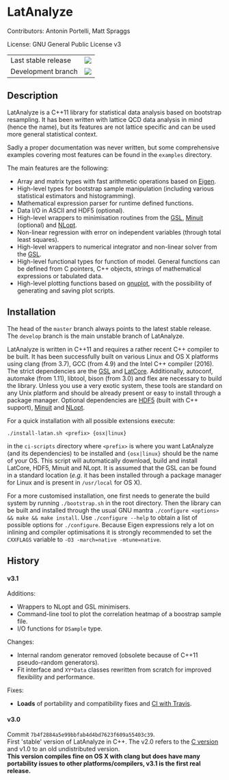 # LatAnalyze 
Contributors: Antonin Portelli, Matt Spraggs

License: GNU General Public License v3

<table>
<tr>
    <td>Last stable release</td>
    <td><a href="https://travis-ci.org/aportelli/LatAnalyze">
    <img src="https://travis-ci.org/aportelli/LatAnalyze.svg?branch=master"></a>
    </td>
</tr>
<tr>
    <td>Development branch</td>
    <td><a href="https://travis-ci.org/aportelli/LatAnalyze">
    <img src="https://travis-ci.org/aportelli/LatAnalyze.svg?branch=develop"></a>
    </td>
</tr>
</table>

## Description
LatAnalyze is a C++11 library for statistical data analysis based on bootstrap
resampling. It has been written with lattice QCD data analysis in mind (hence
the name), but its features are not lattice specific and can be used more general statistical context.

Sadly a proper documentation was never written, but some comprehensive examples covering most features can be found in the `examples` directory.

The main features are the following:

* Array and matrix types with fast arithmetic operations based on [Eigen](http://eigen.tuxfamily.org).
* High-level types for bootstrap sample manipulation (including various statistical estimators and histogramming).
* Mathematical expression parser for runtime defined functions.
* Data I/O in ASCII and HDF5 (optional).
* High-level wrappers to minimisation routines from the [GSL](http://www.gnu.org/software/gsl/), [Minuit](http://seal.web.cern.ch/seal/snapshot/work-packages/mathlibs/minuit/) (optional) and [NLopt](http://ab-initio.mit.edu/wiki/index.php/NLopt).
* Non-linear regression with error on independent variables (through total least squares).
* High-level wrappers to numerical integrator and non-linear solver from the [GSL](http://www.gnu.org/software/gsl/).
* High-level functional types for function of model. General functions can be defined from C pointers, C++ objects, strings of mathematical expressions or tabulated data.
* High-level plotting functions based on [gnuplot](http://www.gnuplot.info), with the possibility of generating and saving plot scripts.

## Installation
The head of the `master` branch always points to the latest stable release. The `develop` branch is the main unstable branch of LatAnalyze.

LatAnalyze is written in C++11 and requires a rather recent C++ compiler to be built. It has been successfully built on various Linux and OS X platforms using clang (from 3.7), GCC (from 4.9) and the Intel C++ compiler (2016).
The strict dependencies are the [GSL](http://www.gnu.org/software/gsl/) and [LatCore](https://github.com/aportelli/LatCore).
Additionally, autoconf, automake (from 1.11), libtool, bison (from 3.0) and flex are necessary to build the library. Unless you use a very exotic system, these tools are standard on any Unix platform and should be already present or easy to install through a package manager.
Optional dependencies are [HDF5](https://www.hdfgroup.org/HDF5/) (built with C++ support), [Minuit](http://seal.web.cern.ch/seal/snapshot/work-packages/mathlibs/minuit/) and [NLopt](http://ab-initio.mit.edu/wiki/index.php/NLopt).


For a quick installation with all possible extensions execute: 
```
./install-latan.sh <prefix> {osx|linux}
``` 
in the `ci-scripts` directory where `<prefix>` is where you want LatAnalyze (and its dependencies) to be installed and `{osx|linux}` should be the name of your OS. This script will automatically download, build and install LatCore, HDF5, Minuit and NLopt. It is assumed that the GSL can be found in a standard location (_e.g._ it has been installed through a package manager for Linux and is present in `/usr/local` for OS X).

For a more customised installation, one first needs to generate the build system by running `./bootstrap.sh` in the root directory. Then the library can be built and installed through the usual GNU mantra `./configure <options> && make && make install`. Use `./configure --help` to obtain a list of possible options for `./configure`. Because Eigen expressions rely a lot on inlining and compiler optimisations it is strongly recommended to set the `CXXFLAGS` variable to `-O3 -march=native -mtune=native`.

## History
#### v3.1
Additions:
* Wrappers to NLopt and GSL minimisers.
* Command-line tool to plot the correlation heatmap of a boostrap sample file.
* I/O functions for `DSample` type.

Changes:
* Internal random generator removed (obsolete because of C++11 pseudo-random generators).
* Fit interface and `XY*Data` classes rewritten from scratch for improved flexibility and performance.

Fixes:
* **Loads** of portability and compatibility fixes and [CI with Travis](https://travis-ci.org/aportelli/LatAnalyze).

#### v3.0
Commit `7b4f2884a5e99bbfab4d4bd7623f609a55403c39`.  
First 'stable' version of LatAnalyze in C++. The v2.0 refers to the [C version](https://github.com/aportelli/LatAnalyze-legacy) and v1.0 to an old undistributed version.  
**This version compiles fine on OS X with clang but does have many portability issues to other platforms/compilers, v3.1 is the first real release.**
